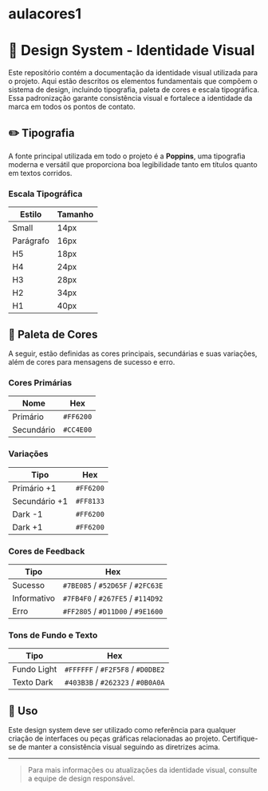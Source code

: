 # aulacores1
# 🎨 Design System - Identidade Visual

Este repositório contém a documentação da identidade visual utilizada para o projeto. Aqui estão descritos os elementos fundamentais que compõem o sistema de design, incluindo tipografia, paleta de cores e escala tipográfica. Essa padronização garante consistência visual e fortalece a identidade da marca em todos os pontos de contato.

## ✏️ Tipografia

A fonte principal utilizada em todo o projeto é a **Poppins**, uma tipografia moderna e versátil que proporciona boa legibilidade tanto em títulos quanto em textos corridos.

### Escala Tipográfica

| Estilo     | Tamanho |
|------------|---------|
| Small      | 14px    |
| Parágrafo  | 16px    |
| H5         | 18px    |
| H4         | 24px    |
| H3         | 28px    |
| H2         | 34px    |
| H1         | 40px    |

## 🎨 Paleta de Cores

A seguir, estão definidas as cores principais, secundárias e suas variações, além de cores para mensagens de sucesso e erro.

### Cores Primárias

| Nome        | Hex      |
|-------------|----------|
| Primário    | `#FF6200`|
| Secundário  | `#CC4E00`|

### Variações

| Tipo         | Hex      |
|--------------|----------|
| Primário +1  | `#FF6200`|
| Secundário +1| `#FF8133`|
| Dark -1      | `#FF6200`|
| Dark +1      | `#FF6200`|

### Cores de Feedback

| Tipo     | Hex      |
|----------|----------|
| Sucesso  | `#7BE085` / `#52D65F` / `#2FC63E`|
| Informativo | `#7FB4F0` / `#267FE5` / `#114D92`|
| Erro     | `#FF2805` / `#D11D00` / `#9E1600`|

### Tons de Fundo e Texto

| Tipo       | Hex      |
|------------|----------|
| Fundo Light     | `#FFFFFF` / `#F2F5F8` / `#D0DBE2`|
| Texto Dark      | `#403B3B` / `#262323` / `#0B0A0A`|

## 🧩 Uso

Este design system deve ser utilizado como referência para qualquer criação de interfaces ou peças gráficas relacionadas ao projeto. Certifique-se de manter a consistência visual seguindo as diretrizes acima.

---

> Para mais informações ou atualizações da identidade visual, consulte a equipe de design responsável.
